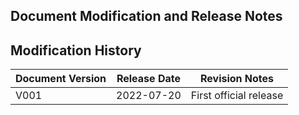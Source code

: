 ## Document Modification and Release Notes

## Modification History

| Document Version | Release Date | Revision Notes |
| --- | --- | --- |
| V001 | 2022-07-20 | First official release |